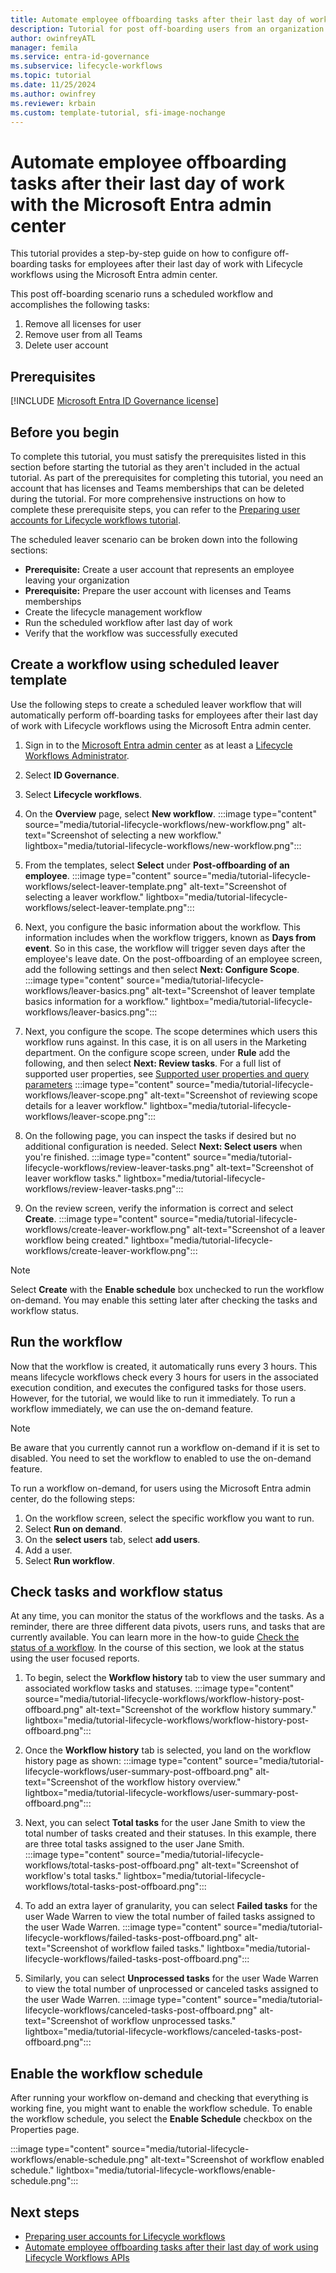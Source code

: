 ```yaml
---
title: Automate employee offboarding tasks after their last day of work with the Microsoft Entra admin center
description: Tutorial for post off-boarding users from an organization using Lifecycle workflows with the Microsoft Entra admin center.
author: owinfreyATL
manager: femila
ms.service: entra-id-governance
ms.subservice: lifecycle-workflows
ms.topic: tutorial
ms.date: 11/25/2024
ms.author: owinfrey
ms.reviewer: krbain
ms.custom: template-tutorial, sfi-image-nochange
---
```

# Automate employee offboarding tasks after their last day of work with the Microsoft Entra admin center

This tutorial provides a step-by-step guide on how to configure off-boarding tasks for employees after their last day of work with Lifecycle workflows using the Microsoft Entra admin center.

This post off-boarding scenario runs a scheduled workflow and accomplishes the following tasks:
 
1. Remove all licenses for user
2. Remove user from all Teams
3. Delete user account

## Prerequisites

[!INCLUDE [Microsoft Entra ID Governance license](../includes/entra-entra-governance-license.md)]


##  Before you begin

To complete this tutorial, you must satisfy the prerequisites listed in this section before starting the tutorial as they aren't included in the actual tutorial. As part of the prerequisites for completing this tutorial, you need an account that has licenses and Teams memberships that can be deleted during the tutorial. For more comprehensive instructions on how to complete these prerequisite steps, you can refer to the [Preparing user accounts for Lifecycle workflows tutorial](tutorial-prepare-user-accounts.md).

The scheduled leaver scenario can be broken down into the following sections:
-	**Prerequisite:** Create a user account that represents an employee leaving your organization
-	**Prerequisite:** Prepare the user account with licenses and Teams memberships
- Create the lifecycle management workflow
-	Run the scheduled workflow after last day of work
-	Verify that the workflow was successfully executed

## Create a workflow using scheduled leaver template

Use the following steps to create a scheduled leaver workflow that will automatically perform off-boarding tasks for employees after their last day of work with Lifecycle workflows using the Microsoft Entra admin center.

 1. Sign in to the [Microsoft Entra admin center](https://entra.microsoft.com) as at least a [Lifecycle Workflows Administrator](../identity/role-based-access-control/permissions-reference.md#lifecycle-workflows-administrator).
 2. Select **ID Governance**.
 3. Select **Lifecycle workflows**.
 4. On the **Overview** page, select **New workflow**. 
    :::image type="content" source="media/tutorial-lifecycle-workflows/new-workflow.png" alt-text="Screenshot of selecting a new workflow." lightbox="media/tutorial-lifecycle-workflows/new-workflow.png":::

 5. From the templates, select **Select** under **Post-offboarding of an employee**.
   :::image type="content" source="media/tutorial-lifecycle-workflows/select-leaver-template.png" alt-text="Screenshot of selecting a leaver workflow." lightbox="media/tutorial-lifecycle-workflows/select-leaver-template.png":::

 6. Next, you configure the basic information about the workflow. This information includes when the workflow triggers, known as **Days from event**.  So in this case, the workflow will trigger seven days after the employee's leave date. On the post-offboarding of an employee screen, add the following settings and then select **Next: Configure Scope**. 
   :::image type="content" source="media/tutorial-lifecycle-workflows/leaver-basics.png" alt-text="Screenshot of leaver template basics information for a workflow." lightbox="media/tutorial-lifecycle-workflows/leaver-basics.png":::
 
 7. Next, you configure the scope. The scope determines which users this workflow runs against. In this case, it is on all users in the Marketing department. On the configure scope screen, under **Rule** add the following, and then select **Next: Review tasks**. For a full list of supported user properties, see [Supported user properties and query parameters](/graph/api/resources/identitygovernance-rulebasedsubjectset?view=graph-rest-beta&preserve-view=true#supported-user-properties-and-query-parameters)
   :::image type="content" source="media/tutorial-lifecycle-workflows/leaver-scope.png" alt-text="Screenshot of reviewing scope details for a leaver workflow." lightbox="media/tutorial-lifecycle-workflows/leaver-scope.png":::

 8. On the following page, you can inspect the tasks if desired but no additional configuration is needed. Select **Next: Select users** when you're finished.
   :::image type="content" source="media/tutorial-lifecycle-workflows/review-leaver-tasks.png" alt-text="Screenshot of leaver workflow tasks." lightbox="media/tutorial-lifecycle-workflows/review-leaver-tasks.png":::

9. On the review screen, verify the information is correct and select **Create**.
   :::image type="content" source="media/tutorial-lifecycle-workflows/create-leaver-workflow.png" alt-text="Screenshot of a leaver workflow being created." lightbox="media/tutorial-lifecycle-workflows/create-leaver-workflow.png":::

>[!NOTE]
> Select **Create** with the **Enable schedule** box unchecked to run the workflow on-demand. You may enable this setting later after checking the tasks and workflow status. 

## Run the workflow 
Now that the workflow is created, it automatically runs every 3 hours. This means lifecycle workflows check every 3 hours for users in the associated execution condition, and executes the configured tasks for those users.  However, for the tutorial, we would like to run it immediately. To run a workflow immediately, we can use the on-demand feature.

>[!NOTE]
>Be aware that you currently cannot run a workflow on-demand if it is set to disabled.  You need to set the workflow to enabled to use the on-demand feature.

To run a workflow on-demand, for users using the Microsoft Entra admin center, do the following steps:

1. On the workflow screen, select the specific workflow you want to run.
1. Select **Run on demand**.
1. On the **select users** tab, select **add users**.
1. Add a user.
1. Select **Run workflow**.

## Check tasks and workflow status

At any time, you can monitor the status of the workflows and the tasks. As a reminder, there are three different data pivots, users runs, and tasks that are currently available. You can learn more in the how-to guide [Check the status of a workflow](check-status-workflow.md). In the course of this section, we look at the status using the user focused reports.

1. To begin, select the **Workflow history** tab to view the user summary and associated workflow tasks and statuses.
    :::image type="content" source="media/tutorial-lifecycle-workflows/workflow-history-post-offboard.png" alt-text="Screenshot of the workflow history summary." lightbox="media/tutorial-lifecycle-workflows/workflow-history-post-offboard.png":::

1. Once the **Workflow history** tab is selected, you land on the workflow history page as shown:
    :::image type="content" source="media/tutorial-lifecycle-workflows/user-summary-post-offboard.png" alt-text="Screenshot of the workflow history overview." lightbox="media/tutorial-lifecycle-workflows/user-summary-post-offboard.png":::

1. Next, you can select **Total tasks** for the user Jane Smith to view the total number of tasks created and their statuses. In this example, there are three total tasks assigned to the user Jane Smith.  
    :::image type="content" source="media/tutorial-lifecycle-workflows/total-tasks-post-offboard.png" alt-text="Screenshot of workflow's total tasks." lightbox="media/tutorial-lifecycle-workflows/total-tasks-post-offboard.png":::

1. To add an extra layer of granularity, you can select **Failed tasks** for the user Wade Warren to view the total number of failed tasks assigned to the user Wade Warren.
    :::image type="content" source="media/tutorial-lifecycle-workflows/failed-tasks-post-offboard.png" alt-text="Screenshot of workflow failed tasks." lightbox="media/tutorial-lifecycle-workflows/failed-tasks-post-offboard.png":::

1. Similarly, you can select **Unprocessed tasks** for the user Wade Warren to view the total number of unprocessed or canceled tasks assigned to the user Wade Warren.
    :::image type="content" source="media/tutorial-lifecycle-workflows/canceled-tasks-post-offboard.png" alt-text="Screenshot of workflow unprocessed tasks." lightbox="media/tutorial-lifecycle-workflows/canceled-tasks-post-offboard.png":::

## Enable the workflow schedule

After running your workflow on-demand and checking that everything is working fine, you might want to enable the workflow schedule. To enable the workflow schedule, you select the **Enable Schedule** checkbox on the Properties page.

  :::image type="content" source="media/tutorial-lifecycle-workflows/enable-schedule.png" alt-text="Screenshot of workflow enabled schedule." lightbox="media/tutorial-lifecycle-workflows/enable-schedule.png":::

## Next steps
- [Preparing user accounts for Lifecycle workflows](tutorial-prepare-user-accounts.md)
- [Automate employee offboarding tasks after their last day of work using Lifecycle Workflows APIs](/graph/tutorial-lifecycle-workflows-scheduled-leaver)
